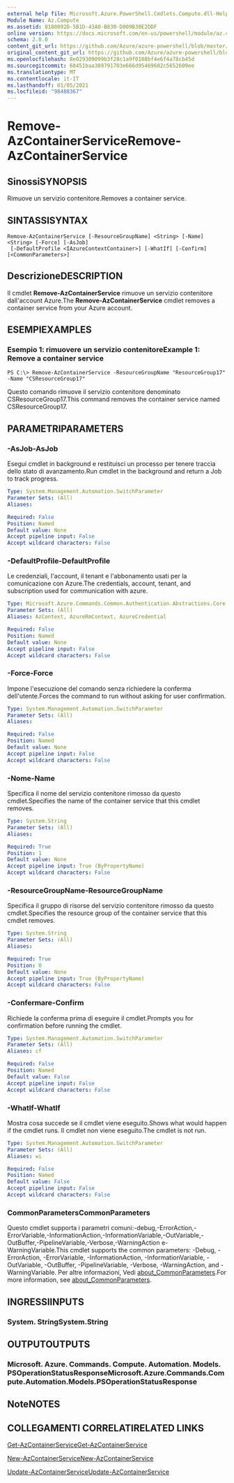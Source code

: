```yaml
---
external help file: Microsoft.Azure.PowerShell.Cmdlets.Compute.dll-Help.xml
Module Name: Az.Compute
ms.assetid: 8180092D-5B1D-43A0-B830-D009B30E2DDF
online version: https://docs.microsoft.com/en-us/powershell/module/az.compute/remove-azcontainerservice
schema: 2.0.0
content_git_url: https://github.com/Azure/azure-powershell/blob/master/src/Compute/Compute/help/Remove-AzContainerService.md
original_content_git_url: https://github.com/Azure/azure-powershell/blob/master/src/Compute/Compute/help/Remove-AzContainerService.md
ms.openlocfilehash: 8e029309099b3f28c1a9f0108bf4e6f4a78cb45d
ms.sourcegitcommit: 68451baa389791703e666d95469602c5652609ee
ms.translationtype: MT
ms.contentlocale: it-IT
ms.lasthandoff: 01/05/2021
ms.locfileid: "98488367"
---
```

# <span data-ttu-id="ac873-101">Remove-AzContainerService</span><span class="sxs-lookup"><span data-stu-id="ac873-101">Remove-AzContainerService</span></span>

## <span data-ttu-id="ac873-102">Sinossi</span><span class="sxs-lookup"><span data-stu-id="ac873-102">SYNOPSIS</span></span>
<span data-ttu-id="ac873-103">Rimuove un servizio contenitore.</span><span class="sxs-lookup"><span data-stu-id="ac873-103">Removes a container service.</span></span>

## <span data-ttu-id="ac873-104">SINTASSI</span><span class="sxs-lookup"><span data-stu-id="ac873-104">SYNTAX</span></span>

```
Remove-AzContainerService [-ResourceGroupName] <String> [-Name] <String> [-Force] [-AsJob]
 [-DefaultProfile <IAzureContextContainer>] [-WhatIf] [-Confirm] [<CommonParameters>]
```

## <span data-ttu-id="ac873-105">Descrizione</span><span class="sxs-lookup"><span data-stu-id="ac873-105">DESCRIPTION</span></span>
<span data-ttu-id="ac873-106">Il cmdlet **Remove-AzContainerService** rimuove un servizio contenitore dall'account Azure.</span><span class="sxs-lookup"><span data-stu-id="ac873-106">The **Remove-AzContainerService** cmdlet removes a container service from your Azure account.</span></span>

## <span data-ttu-id="ac873-107">ESEMPI</span><span class="sxs-lookup"><span data-stu-id="ac873-107">EXAMPLES</span></span>

### <span data-ttu-id="ac873-108">Esempio 1: rimuovere un servizio contenitore</span><span class="sxs-lookup"><span data-stu-id="ac873-108">Example 1: Remove a container service</span></span>
```
PS C:\> Remove-AzContainerService -ResourceGroupName "ResourceGroup17" -Name "CSResourceGroup17"
```

<span data-ttu-id="ac873-109">Questo comando rimuove il servizio contenitore denominato CSResourceGroup17.</span><span class="sxs-lookup"><span data-stu-id="ac873-109">This command removes the container service named CSResourceGroup17.</span></span>

## <span data-ttu-id="ac873-110">PARAMETRI</span><span class="sxs-lookup"><span data-stu-id="ac873-110">PARAMETERS</span></span>

### <span data-ttu-id="ac873-111">-AsJob</span><span class="sxs-lookup"><span data-stu-id="ac873-111">-AsJob</span></span>
<span data-ttu-id="ac873-112">Esegui cmdlet in background e restituisci un processo per tenere traccia dello stato di avanzamento.</span><span class="sxs-lookup"><span data-stu-id="ac873-112">Run cmdlet in the background and return a Job to track progress.</span></span>

```yaml
Type: System.Management.Automation.SwitchParameter
Parameter Sets: (All)
Aliases:

Required: False
Position: Named
Default value: None
Accept pipeline input: False
Accept wildcard characters: False
```

### <span data-ttu-id="ac873-113">-DefaultProfile</span><span class="sxs-lookup"><span data-stu-id="ac873-113">-DefaultProfile</span></span>
<span data-ttu-id="ac873-114">Le credenziali, l'account, il tenant e l'abbonamento usati per la comunicazione con Azure.</span><span class="sxs-lookup"><span data-stu-id="ac873-114">The credentials, account, tenant, and subscription used for communication with azure.</span></span>

```yaml
Type: Microsoft.Azure.Commands.Common.Authentication.Abstractions.Core.IAzureContextContainer
Parameter Sets: (All)
Aliases: AzContext, AzureRmContext, AzureCredential

Required: False
Position: Named
Default value: None
Accept pipeline input: False
Accept wildcard characters: False
```

### <span data-ttu-id="ac873-115">-Force</span><span class="sxs-lookup"><span data-stu-id="ac873-115">-Force</span></span>
<span data-ttu-id="ac873-116">Impone l'esecuzione del comando senza richiedere la conferma dell'utente.</span><span class="sxs-lookup"><span data-stu-id="ac873-116">Forces the command to run without asking for user confirmation.</span></span>

```yaml
Type: System.Management.Automation.SwitchParameter
Parameter Sets: (All)
Aliases:

Required: False
Position: Named
Default value: None
Accept pipeline input: False
Accept wildcard characters: False
```

### <span data-ttu-id="ac873-117">-Nome</span><span class="sxs-lookup"><span data-stu-id="ac873-117">-Name</span></span>
<span data-ttu-id="ac873-118">Specifica il nome del servizio contenitore rimosso da questo cmdlet.</span><span class="sxs-lookup"><span data-stu-id="ac873-118">Specifies the name of the container service that this cmdlet removes.</span></span>

```yaml
Type: System.String
Parameter Sets: (All)
Aliases:

Required: True
Position: 1
Default value: None
Accept pipeline input: True (ByPropertyName)
Accept wildcard characters: False
```

### <span data-ttu-id="ac873-119">-ResourceGroupName</span><span class="sxs-lookup"><span data-stu-id="ac873-119">-ResourceGroupName</span></span>
<span data-ttu-id="ac873-120">Specifica il gruppo di risorse del servizio contenitore rimosso da questo cmdlet.</span><span class="sxs-lookup"><span data-stu-id="ac873-120">Specifies the resource group of the container service that this cmdlet removes.</span></span>

```yaml
Type: System.String
Parameter Sets: (All)
Aliases:

Required: True
Position: 0
Default value: None
Accept pipeline input: True (ByPropertyName)
Accept wildcard characters: False
```

### <span data-ttu-id="ac873-121">-Confermare</span><span class="sxs-lookup"><span data-stu-id="ac873-121">-Confirm</span></span>
<span data-ttu-id="ac873-122">Richiede la conferma prima di eseguire il cmdlet.</span><span class="sxs-lookup"><span data-stu-id="ac873-122">Prompts you for confirmation before running the cmdlet.</span></span>

```yaml
Type: System.Management.Automation.SwitchParameter
Parameter Sets: (All)
Aliases: cf

Required: False
Position: Named
Default value: False
Accept pipeline input: False
Accept wildcard characters: False
```

### <span data-ttu-id="ac873-123">-WhatIf</span><span class="sxs-lookup"><span data-stu-id="ac873-123">-WhatIf</span></span>
<span data-ttu-id="ac873-124">Mostra cosa succede se il cmdlet viene eseguito.</span><span class="sxs-lookup"><span data-stu-id="ac873-124">Shows what would happen if the cmdlet runs.</span></span> <span data-ttu-id="ac873-125">Il cmdlet non viene eseguito.</span><span class="sxs-lookup"><span data-stu-id="ac873-125">The cmdlet is not run.</span></span>

```yaml
Type: System.Management.Automation.SwitchParameter
Parameter Sets: (All)
Aliases: wi

Required: False
Position: Named
Default value: False
Accept pipeline input: False
Accept wildcard characters: False
```

### <span data-ttu-id="ac873-126">CommonParameters</span><span class="sxs-lookup"><span data-stu-id="ac873-126">CommonParameters</span></span>
<span data-ttu-id="ac873-127">Questo cmdlet supporta i parametri comuni:-debug,-ErrorAction,-ErrorVariable,-InformationAction,-InformationVariable,-OutVariable,-OutBuffer,-PipelineVariable,-Verbose,-WarningAction e-WarningVariable.</span><span class="sxs-lookup"><span data-stu-id="ac873-127">This cmdlet supports the common parameters: -Debug, -ErrorAction, -ErrorVariable, -InformationAction, -InformationVariable, -OutVariable, -OutBuffer, -PipelineVariable, -Verbose, -WarningAction, and -WarningVariable.</span></span> <span data-ttu-id="ac873-128">Per altre informazioni, Vedi [about_CommonParameters](http://go.microsoft.com/fwlink/?LinkID=113216).</span><span class="sxs-lookup"><span data-stu-id="ac873-128">For more information, see [about_CommonParameters](http://go.microsoft.com/fwlink/?LinkID=113216).</span></span>

## <span data-ttu-id="ac873-129">INGRESSI</span><span class="sxs-lookup"><span data-stu-id="ac873-129">INPUTS</span></span>

### <span data-ttu-id="ac873-130">System. String</span><span class="sxs-lookup"><span data-stu-id="ac873-130">System.String</span></span>

## <span data-ttu-id="ac873-131">OUTPUT</span><span class="sxs-lookup"><span data-stu-id="ac873-131">OUTPUTS</span></span>

### <span data-ttu-id="ac873-132">Microsoft. Azure. Commands. Compute. Automation. Models. PSOperationStatusResponse</span><span class="sxs-lookup"><span data-stu-id="ac873-132">Microsoft.Azure.Commands.Compute.Automation.Models.PSOperationStatusResponse</span></span>

## <span data-ttu-id="ac873-133">Note</span><span class="sxs-lookup"><span data-stu-id="ac873-133">NOTES</span></span>

## <span data-ttu-id="ac873-134">COLLEGAMENTI CORRELATI</span><span class="sxs-lookup"><span data-stu-id="ac873-134">RELATED LINKS</span></span>

[<span data-ttu-id="ac873-135">Get-AzContainerService</span><span class="sxs-lookup"><span data-stu-id="ac873-135">Get-AzContainerService</span></span>](./Get-AzContainerService.md)

[<span data-ttu-id="ac873-136">New-AzContainerService</span><span class="sxs-lookup"><span data-stu-id="ac873-136">New-AzContainerService</span></span>](./New-AzContainerService.md)

[<span data-ttu-id="ac873-137">Update-AzContainerService</span><span class="sxs-lookup"><span data-stu-id="ac873-137">Update-AzContainerService</span></span>](./Update-AzContainerService.md)


